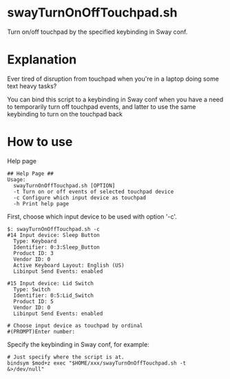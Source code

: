 # swayTurnOnOffTouchpad.sh
Turn on/off touchpad by the specified keybinding in Sway conf.

# Explanation
Ever tired of disruption from touchpad when you're in a laptop doing some text heavy tasks?

You can bind this script to a keybinding in Sway conf when you have a need to temporarily turn off touchpad events, and latter to use the same keybinding to turn on the touchpad back

# How to use
Help page
```
## Help Page ##
Usage:
  swayTurnOnOffTouchpad.sh [OPTION]
  -t Turn on or off events of selected touchpad device
  -c Configure which input device as touchpad
  -h Print help page
```
First, choose which input device to be used with option '-c'.
```
$: swayTurnOnOffTouchpad.sh -c
#14 Input device: Sleep Button
  Type: Keyboard
  Identifier: 0:3:Sleep_Button
  Product ID: 3
  Vendor ID: 0
  Active Keyboard Layout: English (US)
  Libinput Send Events: enabled

#15 Input device: Lid Switch
  Type: Switch
  Identifier: 0:5:Lid_Switch
  Product ID: 5
  Vendor ID: 0
  Libinput Send Events: enabled
  
# Choose input device as touchpad by ordinal
#(PROMPT)Enter number:
```
Specify the keybinding in Sway conf, for example:
```
# Just specify where the script is at.
bindsym $mod+z exec "$HOME/xxx/swayTurnOnOffTouchpad.sh -t &>/dev/null"
```
